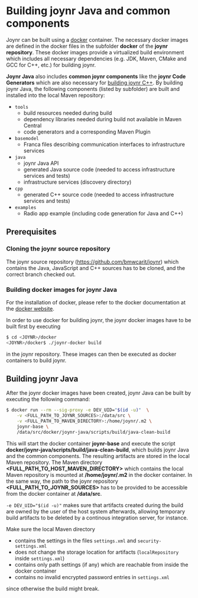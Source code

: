 # Building joynr Java and common components

Joynr can be built using a [docker](http://www.docker.com) container. The necessary docker images are
defined in the docker files in the subfolder **docker** of the **joynr repository**. These docker
images provide a virtualized build environment which includes all necessary dependencies (e.g. JDK,
Maven, CMake and GCC for C++, etc.) for building joynr.

**Joynr Java** also includes **common joynr components** like the **joynr Code Generators** which are
also necessary for [building joynr C++](cpp_building_joynr.md). By building joynr Java, the following
components (listed by subfolder) are built and installed into the local Maven repository:

* `tools`
  * build resources needed during build
  * dependency libraries needed during build not available in Maven Central
  * code generators and a corresponding Maven Plugin
* `basemodel`
  * Franca files describing communication interfaces to infrastructure services
* `java`
  * joynr Java API
  * generated Java source code (needed to access infrastructure services and tests)
  * infrastructure services (discovery directory)
* `cpp`
  * generated C++ source code (needed to access infrastructure services and tests)
* `examples`
  * Radio app example (including code generation for Java and C++)


## Prerequisites

### Cloning the joynr source repository
The joynr source repository (https://github.com/bmwcarit/joynr) which contains the Java, JavaScript
and C++ sources has to be cloned, and the correct branch checked out.


### Building docker images for joynr Java
For the installation of docker, please refer to the docker documentation at the
[docker website](http://docs.docker.com).

In order to use docker for building joynr, the joynr docker images have to be built first by executing

```bash
$ cd <JOYNR>/docker
<JOYNR>/docker$ ./joynr-docker build
```
in the joynr repository. These images can then be executed as docker containers to build joynr.


## Building joynr Java
After the joynr docker images have been created, joynr Java can be built by executing the following
command:

```bash
$ docker run --rm --sig-proxy -e DEV_UID="$(id -u)"  \
    -v <FULL_PATH_TO_JOYNR_SOURCES>:/data/src \
    -v <FULL_PATH_TO_MAVEN_DIRECTORY>:/home/joynr/.m2 \
    joynr-base \
    /data/src/docker/joynr-java/scripts/build/java-clean-build
```

This will start the docker container **joynr-base** and execute the script
**docker/joynr-java/scripts/build/java-clean-build**, which builds joynr Java and the common
components. The resulting artifacts are stored in the local Maven repository. 
The Maven directory **&lt;FULL_PATH_TO_HOST_MAVEN_DIRECTORY&gt;** which contains the
local Maven repository is mounted at **/home/joynr/.m2** in the docker container. In the same way,
the path to the joynr repository **&lt;FULL_PATH_TO_JOYNR_SOURCES&gt;** has to be provided to be
accessible from the docker container at **/data/src**.

```-e DEV_UID="$(id -u)"``` makes sure that artifacts created during the build are owned by the user
of the host system afterwards, allowing temporary build artifacts to be deleted by a continous
integration server, for instance.

Make sure the local Maven directory

* contains the settings in the files ```settings.xml``` and ```security-settings.xml```
* does not change the storage location for artifacts (```localRepository``` inside
  ```settings.xml```)
* contains only path settings (if any) which are reachable from inside the docker container
* contains no invalid encrypted password entries in ```settings.xml```

since otherwise the build might break.
